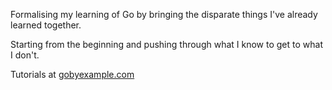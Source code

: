 Formalising my learning of Go by bringing the disparate things I've already learned together.

Starting from the beginning and pushing through what I know to get to what I don't.

Tutorials at [gobyexample.com](https://gobyexample.com)
